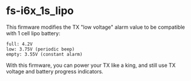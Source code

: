 # fs-i6x_1s_lipo

This firmware modifies the TX "low voltage" alarm value to be compatible with 1 cell lipo battery:
```
full: 4.2V
low: 3.75V (periodic beep)
empty: 3.55V (constant alarm)
```

With this firmware, you can power your TX like a king, and still use TX voltage and battery progress indicators.
